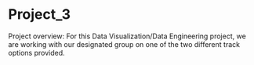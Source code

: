 # Project_3
Project overview: For this Data Visualization/Data Engineering project, we are working with our designated group on one of the two different track options provided. 

